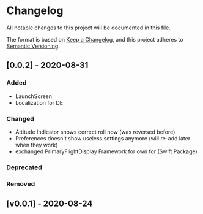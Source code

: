 # Changelog
All notable changes to this project will be documented in this file.

The format is based on [Keep a Changelog](https://keepachangelog.com/en/1.0.0/),
and this project adheres to [Semantic Versioning](https://semver.org/spec/v2.0.0.html).

## [0.0.2] - 2020-08-31
### Added
- LaunchScreen
- Localization for DE
### Changed
- Attitude Indicator shows correct roll now (was reversed before)
- Preferences doesn't show useless settings anymore (will re-add later when they work)
- exchanged PrimaryFlightDisplay Framework for own for (Swift Package)
### Deprecated
### Removed

## [v0.0.1] - 2020-08-24
